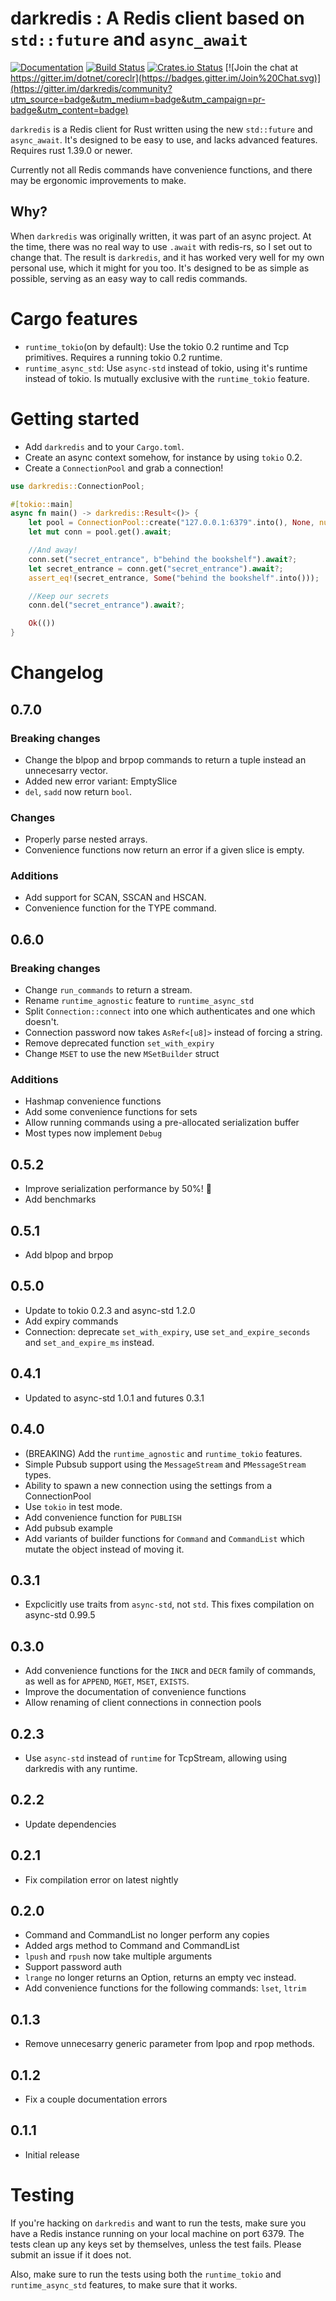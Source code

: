 # darkredis : A Redis client based on `std::future` and `async_await`
[![Documentation](https://docs.rs/darkredis/badge.svg)](https://docs.rs/darkredis) [![Build Status](https://travis-ci.org/Bunogi/darkredis.svg?branch=master)](https://travis-ci.org/Bunogi/darkredis) [![Crates.io Status](https://img.shields.io/crates/v/darkredis.svg)](https://crates.io/crates/darkredis) [![Join the chat at https://gitter.im/dotnet/coreclr](https://badges.gitter.im/Join%20Chat.svg)](https://gitter.im/darkredis/community?utm_source=badge&utm_medium=badge&utm_campaign=pr-badge&utm_content=badge)


`darkredis` is a Redis client for Rust written using the new `std::future` and `async_await`. It's designed to be easy to use, and lacks advanced features. Requires rust 1.39.0 or newer.

Currently not all Redis commands have convenience functions, and there may be ergonomic improvements to make.

## Why?
When `darkredis` was originally written, it was part of an async project. At the time, there was no real way to use `.await` with redis-rs, so I set out to change that. The result is `darkredis`, and it has worked very well for my own personal use, which it might for you too. It's designed to be as simple as possible, serving as an easy way to call redis commands.

# Cargo features
 - `runtime_tokio`(on by default): Use the tokio 0.2 runtime and Tcp primitives. Requires a running tokio 0.2 runtime.
 - `runtime_async_std`: Use `async-std` instead of tokio, using it's runtime instead of tokio. Is mutually exclusive with the `runtime_tokio` feature.

# Getting started
- Add `darkredis` and to your `Cargo.toml`.
- Create an async context somehow, for instance by using `tokio` 0.2.
- Create a `ConnectionPool` and grab a connection!

```rust
use darkredis::ConnectionPool;

#[tokio::main]
async fn main() -> darkredis::Result<()> {
    let pool = ConnectionPool::create("127.0.0.1:6379".into(), None, num_cpus::get()).await?;
    let mut conn = pool.get().await;

    //And away!
    conn.set("secret_entrance", b"behind the bookshelf").await?;
    let secret_entrance = conn.get("secret_entrance").await?;
    assert_eq!(secret_entrance, Some("behind the bookshelf".into()));

    //Keep our secrets
    conn.del("secret_entrance").await?;

    Ok(())
}
```

# Changelog
## 0.7.0
### Breaking changes
- Change the blpop and brpop commands to return a tuple instead an unnecesarry vector.
- Added new error variant: EmptySlice
- `del`, `sadd` now return `bool`.
### Changes
- Properly parse nested arrays.
- Convenience functions now return an error if a given slice is empty.
### Additions
- Add support for SCAN, SSCAN and HSCAN.
- Convenience function for the TYPE command.
## 0.6.0
### Breaking changes
- Change `run_commands` to return a stream.
- Rename `runtime_agnostic` feature to `runtime_async_std`
- Split `Connection::connect` into one which authenticates and one which doesn't.
- Connection password now takes `AsRef<[u8]>` instead of forcing a string.
- Remove deprecated function `set_with_expiry`
- Change `MSET` to use the new `MSetBuilder` struct
### Additions
- Hashmap convenience functions
- Add some convenience functions for sets
- Allow running commands using a pre-allocated serialization buffer
- Most types now implement `Debug`
## 0.5.2
- Improve serialization performance by 50%! 🎉
- Add benchmarks
## 0.5.1
- Add blpop and brpop
## 0.5.0
- Update to tokio 0.2.3 and async-std 1.2.0
- Add expiry commands
- Connection: deprecate `set_with_expiry`, use `set_and_expire_seconds` and `set_and_expire_ms` instead.
## 0.4.1
- Updated to async-std 1.0.1 and futures 0.3.1
## 0.4.0
- (BREAKING) Add the `runtime_agnostic` and `runtime_tokio` features.
- Simple Pubsub support using the `MessageStream` and `PMessageStream` types.
- Ability to spawn a new connection using the settings from a ConnectionPool
- Use `tokio` in test mode.
- Add convenience function for `PUBLISH`
- Add pubsub example
- Add variants of builder functions for `Command` and `CommandList` which mutate the object instead of moving it.
## 0.3.1
- Expclicitly use traits from `async-std`, not `std`. This fixes compilation on async-std 0.99.5
## 0.3.0
- Add convenience functions for the `INCR` and `DECR` family of commands, as well as for `APPEND`, `MGET`, `MSET`, `EXISTS`.
- Improve the documentation of convenience functions
- Allow renaming of client connections in connection pools
## 0.2.3
- Use `async-std` instead of `runtime` for TcpStream, allowing using darkredis with any runtime.
## 0.2.2
- Update dependencies
## 0.2.1
- Fix compilation error on latest nightly
## 0.2.0
- Command and CommandList no longer perform any copies
- Added args method to Command and CommandList
- `lpush` and `rpush` now take multiple arguments
- Support password auth
- `lrange` no longer returns an Option, returns an empty vec instead.
- Add convenience functions for the following commands: `lset`, `ltrim`
## 0.1.3
- Remove unnecesarry generic parameter from lpop and rpop methods.
## 0.1.2
- Fix a couple documentation errors
## 0.1.1
- Initial release

# Testing
If you're hacking on `darkredis` and want to run the tests, make sure you have a Redis instance running on your local machine on port 6379. The tests clean up any keys set by themselves, unless the test fails. Please submit an issue if it does not.

Also, make sure to run the tests using both the `runtime_tokio` and `runtime_async_std` features, to make sure that it works.
